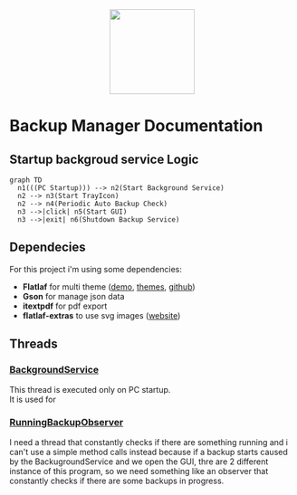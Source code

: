 <center> <img src="../res/img/logo.png" height="150"> </center>

# Backup Manager Documentation

## Startup backgroud service Logic
```mermaid
graph TD
  n1(((PC Startup))) --> n2(Start Background Service)
  n2 --> n3(Start TrayIcon)
  n2 --> n4(Periodic Auto Backup Check)
  n3 -->|click| n5(Start GUI)
  n3 -->|exit| n6(Shutdown Backup Service)
```

## Dependecies
For this project i'm using some dependencies:
* **Flatlaf** for multi theme ([demo](https://www.formdev.com/flatlaf/#demo), [themes](https://www.formdev.com/flatlaf/themes/), [github](https://github.com/JFormDesigner/FlatLaf/tree/main/flatlaf-intellij-themes)) 
* **Gson** for manage json data
* **itextpdf** for pdf export
* **flatlaf-extras** to use svg images ([website]( https://mvnrepository.com/artifact/com.formdev/flatlaf-extras))

## Threads
### [BackgroundService](../../java/backupmanager/Services/BackupService.java)
This thread is executed only on PC startup. <br>
It is used for

### [RunningBackupObserver](../../java/backupmanager/Services/RunningBackupObserver.java)
I need a thread that constantly checks if there are something running and i can't use a simple method calls instead because
if a backup starts caused by the BackugroundService and we open the GUI, thre are 2 different instance of this program, 
so we need something like an observer that constantly checks if there are some backups in progress.